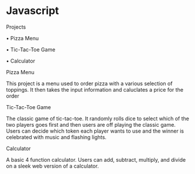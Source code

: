 # Javascript

Projects 

• Pizza Menu 

• Tic-Tac-Toe Game 

• Calculator 

Pizza Menu

This project is a menu used to order pizza with a various selection of toppings. It then takes the input information and caluclates a price for the order 

Tic-Tac-Toe Game 

The classic game of tic-tac-toe. It randomly rolls dice to select which of the two players goes first and then users are off playing the classic game. Users can decide which token each player wants to use and the winner is celebrated with music and flashing lights. 

Calculator 

A basic 4 function calculator. Users can add, subtract, multiply, and divide on a sleek web version of a calculator.
